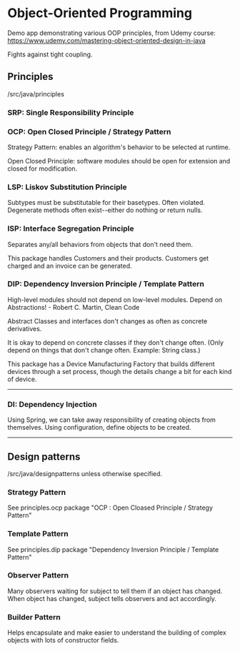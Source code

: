 # Object-Oriented Programming

Demo app demonstrating various OOP principles, from Udemy course:
https://www.udemy.com/mastering-object-oriented-design-in-java

Fights against tight coupling.

## Principles

/src/java/principles

### SRP: Single Responsibility Principle

### OCP: Open Closed Principle / Strategy Pattern
Strategy Pattern: enables an algorithm's behavior to be selected at runtime. 

Open Closed Principle: software modules should be open for extension and closed for modification.

### LSP: Liskov Substitution Principle

Subtypes must be substitutable for their basetypes. 
Often violated. Degenerate methods often exist--either do nothing or return nulls.

### ISP: Interface Segregation Principle

Separates any/all behaviors from objects that don't need them.

This package handles Customers and their products. Customers get charged and an invoice can be generated.

### DIP: Dependency Inversion Principle / Template Pattern

High-level modules should not depend on low-level modules. Depend on Abstractions! - Robert C. Martin, Clean Code

Abstract Classes and interfaces don't changes as often as concrete derivatives.

It is okay to depend on concrete classes if they don't change often. (Only depend on things that don't change often. 
Example: String class.)

This package has a Device Manufacturing Factory that builds different devices through a set process, though the details change a bit for each kind of device.

---

### DI: Dependency Injection
Using Spring, we can take away responsibility of creating objects from themselves. Using configuration, define objects to be created.

---

## Design patterns

/src/java/designpatterns unless otherwise specified.

### Strategy Pattern

See principles.ocp package "OCP : Open Cloased Principle / Strategy Pattern"

### Template Pattern

See principles.dip package "Dependency Inversion Principle / Template Pattern"

### Observer Pattern

Many observers waiting for subject to tell them if an object has changed. When object has changed, subject tells observers and act accordingly.

### Builder Pattern

Helps encapsulate and make easier to understand the building of complex objects with lots of constructor fields.